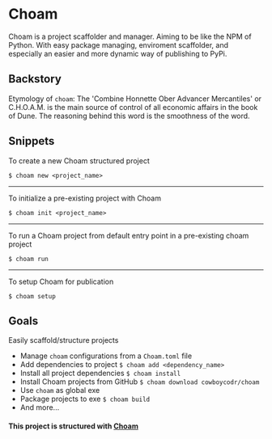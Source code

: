 # Choam
Choam is a project scaffolder and manager. Aiming to be like the NPM of Python. With easy
package managing, enviroment scaffolder, and especially an easier and more dynamic way of 
publishing to PyPi.

## Backstory
Etymology of ```choam```: The 'Combine Honnette Ober Advancer Mercantiles' or C.H.O.A.M. 
is the main source of control of all economic affairs in the book of Dune. The reasoning
behind this word is the smoothness of the word. 

## Snippets

To create a new Choam structured project

```$ choam new <project_name>```
___
To initialize a pre-existing project with Choam

```$ choam init <project_name>```
___
To run a Choam project from default entry point in a pre-existing choam project

```$ choam run```
___
To setup Choam for publication

```$ choam setup```

## Goals
Easily scaffold/structure projects

- Manage ```choam``` configurations from a ```Choam.toml``` file
- Add dependencies to project ```$ choam add <dependency_name>```
- Install all project dependencies ```$ choam install```
- Install Choam projects from GitHub ```$ choam download cowboycodr/choam```
- Use ```choam``` as global exe
- Package projects to exe ```$ choam build```
- And more...

#### This project is structured with [Choam](https://github.com/cowboycodr/choam)